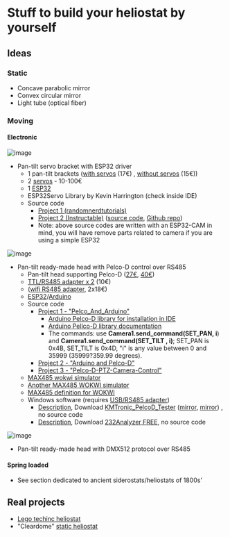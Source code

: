 # Stuff to build your heliostat by yourself

## Ideas

### Static
- Concave parabolic mirror
- Convex circular mirror
- Light tube (optical fiber)

### Moving

#### Electronic

![image](https://github.com/user-attachments/assets/22fdba81-07a7-4938-a70a-186c4d14c76e)

- Pan-tilt servo bracket with ESP32 driver
    - 1 pan-tilt brackets ([with servos](https://www.amazon.it/SDENSHI-Pan-Tilt-Plastica-Assemblato-Servo/dp/B08CHJQVZB) (17€) , [without servos](https://www.amazon.it/elechawk-Staffa-Montaggio-Inclinazione-panoramica/dp/B07PQ12TXS) (15€))
    - 2 [servos](https://www.amazon.it/s?k=servo&__mk_it_IT=%C3%85M%C3%85%C5%BD%C3%95%C3%91&crid=FXL0JD3NAMXC&sprefix=servo%2Caps%2C100&ref=nb_sb_noss_1) - 10-100€
    - 1 [ESP32](https://amzn.to/38aEtli)
    - ESP32Servo Library by Kevin Harrington (check inside IDE)
    - Source code
        -  [Project 1 (randomnerdtutorials)](https://randomnerdtutorials.com/esp32-cam-pan-and-tilt-2-axis/)
        -  [Project 2 (Instructable)](https://www.instructables.com/DIY-Pan-Tilt-Control-Using-Servos-for-ESP32-Cam-Wi/) ([source code](https://github.com/un0038998/PanTiltCamera/blob/main/Pan_Tilt_Camera/Pan_Tilt_Camera.ino), [Github repo](https://github.com/un0038998/PanTiltCamera))
        -  Note: above source codes are written with an ESP32-CAM in mind, you will have remove parts related to camera if you are using a simple ESP32

![image](https://github.com/user-attachments/assets/820d49d3-403d-43ff-8f56-a2cc4ddb9cfc)

- Pan-tilt ready-made head with Pelco-D control over RS485 
    - Pan-tilt head supporting Pelco-D ([27€](https://www.amazon.it/gp/product/B07G8WK3HS), [40€](https://www.amazon.it/VBESTLIFE-Installazione-Supporto-Telecamera-Controllo/dp/B07NPGG5Z4))
    - [TTL/RS485 adapter x 2](https://www.amazon.it/gp/product/B07KFKSS1X) (10€)
    - ([wifi RS485 adapter](https://www.amazon.it/Bsowte-Multifunzionale-Seriale-Ricetrasmettitore-Fotocamera/dp/B0CD6SPH46), 2x18€)
    - [ESP32](https://amzn.to/38aEtli)/[Arduino](https://www.hackster.io/arduino/products/arduino-nano-r3?ref=project-4fed3c)
    - Source code
        -   [Project 1 - "Pelco_And_Arduino"](https://github.com/Pixelbo/Pelco_And_Arduino/)
            - [Arduino Pelco-D library for installation in IDE](https://www.arduino.cc/reference/en/libraries/pelco_and_arduino/)
            - [Arduino Pellco-D library documentation](https://hackaday.io/project/183986-controlling-a-cctv-camera-with-arduino/log/203267-understanding-how-it-works#discussion-list)
            - The commands: use  **Camera1.send_command(SET_PAN, i**) and **Camera1.send_command(SET_TILT , i)**; SET_PAN is 0x4B, SET_TILT is 0x4D, "i" is any value between 0 and 35999  (35999?359.99 degrees).
        -  [Project 2 - "Arduino and Pelco-D"](https://github.com/cakoch10/Arduino-and-PelcoD/blob/master/M1_D_controller.ino)
        -  [Project 3 - "Pelco-D-PTZ-Camera-Control"](https://github.com/eziosoft/Pelco-D-PTZ-Camera-Control)
    - [MAX485 wokwi simulator](https://wokwi.com/projects/388502574445130753)
    - [Another MAX485 WOKWI simulator](https://wokwi.com/projects/377014769065300993)
    - [MAX485 definition for WOKWI](https://github.com/iconnor/max485-chip)
    - Windows software (requires [USB/RS485 adapter](https://www.amazon.it/Waveshare-USB-RS485-Converter-Lightningproof/dp/B0B87YJLJQ/))
        - [Description](https://learn.linksprite.com/project/bracket/),  Download [KMTronic_PelcoD_Tester](https://deepcam123.s3.amazonaws.com/KMTronic_PelcoD_Tester/KMTronic_PelcoD_Tester.zip) ([mirror](http://www.info.kmtronic.com/software/PTZ/KMTronic_PelcoD_Tester.zip), [mirror](https://github.com/jumpjack/heliostat/blob/main/building/KMTronic_PelcoD_Tester.zip)) , no source code
        - [Description](https://www.commfront.com/pages/pelco-d-protocol-tutorial#4), Download [232Analyzer FREE](https://cdn.shopify.com/s/files/1/1014/5789/files/232Analyzer.zip), no source code

![image](https://github.com/user-attachments/assets/ad9c3724-2f6d-44a7-b140-c3cd21213f3f)

- Pan-tilt ready-made head with DMX512 protocol over RS485



      
      
#### Spring loaded
- See section dedicated to ancient siderostats/heliostats of 1800s'

## Real projects
- [Lego techinc heliostat](https://github.com/diabad/EV3-Solar-Station/tree/master)
- "Cleardome" [static heliostat](http://cleardomesolar.com/solareflexpanels.html)
